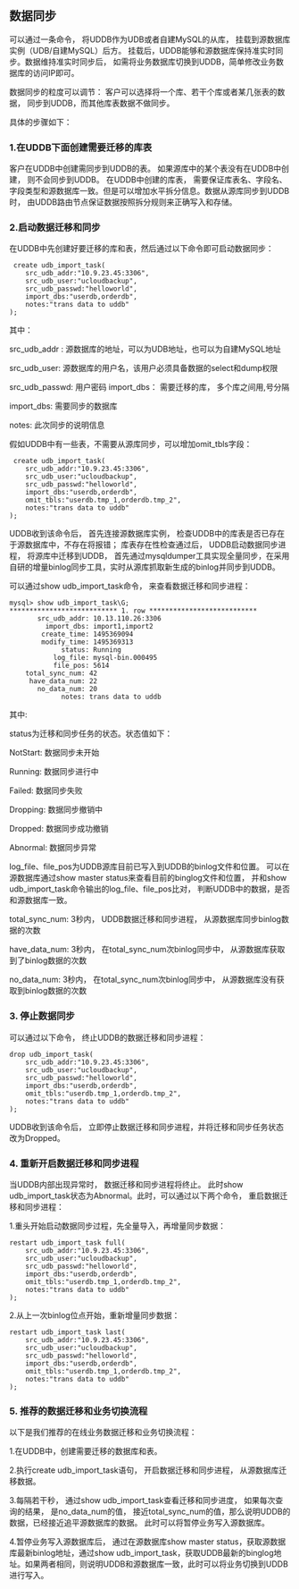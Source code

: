 

## 数据同步

可以通过一条命令， 将UDDB作为UDB或者自建MySQL的从库， 挂载到源数据库实例（UDB/自建MySQL）后方。
挂载后，UDDB能够和源数据库保持准实时同步。数据维持准实时同步后，
如需将业务数据库切换到UDDB，简单修改业务数据库的访问IP即可。

数据同步的粒度可以调节： 客户可以选择将一个库、若干个库或者某几张表的数据， 同步到UDDB，而其他库表数据不做同步。

具体的步骤如下：

### 1.在UDDB下面创建需要迁移的库表 
客户在UDDB中创建需同步到UDDB的表。 如果源库中的某个表没有在UDDB中创建，
则不会同步到UDDB。 在UDDB中创建的库表，
需要保证库表名、字段名、字段类型和源数据库一致。但是可以增加水平拆分信息。数据从源库同步到UDDB时，
由UDDB路由节点保证数据按照拆分规则来正确写入和存储。

### 2.启动数据迁移和同步 
在UDDB中先创建好要迁移的库和表，然后通过以下命令即可启动数据同步：

```
 create udb_import_task(
    src_udb_addr:"10.9.23.45:3306", 
    src_udb_user:"ucloudbackup", 
    src_udb_passwd:"helloworld", 
    import_dbs:"userdb,orderdb", 
    notes:"trans data to uddb" 
);
```

其中：

src\_udb\_addr :	源数据库的地址，可以为UDB地址，也可以为自建MySQL地址

src\_udb\_user: 源数据库的用户名，该用户必须具备数据的select和dump权限

src\_udb\_passwd: 用户密码 import_dbs： 需要迁移的库， 多个库之间用,号分隔

import_dbs: 需要同步的数据库

notes: 此次同步的说明信息

假如UDDB中有一些表，不需要从源库同步，可以增加omit\_tbls字段：

```
 create udb_import_task(
    src_udb_addr:"10.9.23.45:3306", 
    src_udb_user:"ucloudbackup", 
    src_udb_passwd:"helloworld", 
    import_dbs:"userdb,orderdb", 
    omit_tbls:"userdb.tmp_1,orderdb.tmp_2", 
    notes:"trans data to uddb" 
);
```

UDDB收到该命令后， 首先连接源数据库实例， 检查UDDB中的库表是否已存在于源数据库中，不存在将报错； 库表存在性检查通过后， UDDB启动数据同步进程， 将源库中迁移到UDDB， 首先通过mysqldumper工具实现全量同步，在采用自研的增量binlog同步工具，实时从源库抓取新生成的binlog并同步到UDDB。

可以通过show udb\_import\_task命令， 来查看数据迁移和同步进程：

```
mysql> show udb_import_task\G;
*************************** 1. row ***************************
       src_udb_addr: 10.13.110.26:3306
         import_dbs: import1,import2
        create_time: 1495369094
        modify_time: 1495369313
             status: Running
           log_file: mysql-bin.000495
           file_pos: 5614
	total_sync_num: 42
	 have_data_num: 22
	   no_data_num: 20
             notes: trans data to uddb
```

其中:

status为迁移和同步任务的状态。状态值如下：

NotStart:	数据同步未开始

Running: 数据同步进行中

Failed:	数据同步失败

Dropping:	数据同步撤销中

Dropped:	数据同步成功撤销

Abnormal:	数据同步异常

log\_file、file\_pos为UDDB源库目前已写入到UDDB的binlog文件和位置。 可以在源数据库通过show master status来查看目前的binglog文件和位置， 并和show udb\_import\_task命令输出的log\_file、file_pos比对， 判断UDDB中的数据，是否和源数据库一致。

total\_sync\_num: 3秒内， UDDB数据迁移和同步进程， 从源数据库同步binlog数据的次数

have\_data\_num: 3秒内， 在total\_sync\_num次binlog同步中， 从源数据库获取到了binlog数据的次数

no\_data\_num: 3秒内， 在total\_sync\_num次binlog同步中， 从源数据库没有获取到binlog数据的次数

### 3. 停止数据同步 
可以通过以下命令， 终止UDDB的数据迁移和同步进程： 

```
drop udb_import_task(
    src_udb_addr:"10.9.23.45:3306", 
    src_udb_user:"ucloudbackup", 
    src_udb_passwd:"helloworld", 
    import_dbs:"userdb,orderdb", 
    omit_tbls:"userdb.tmp_1,orderdb.tmp_2", 
    notes:"trans data to uddb" 
);
```

UDDB收到该命令后， 立即停止数据迁移和同步进程，并将迁移和同步任务状态改为Dropped。

### 4. 重新开启数据迁移和同步进程 
当UDDB内部出现异常时， 数据迁移和同步进程将终止。 此时show udb\_import\_task状态为Abnormal。此时，可以通过以下两个命令， 重启数据迁移和同步进程：

1.重头开始启动数据同步过程，先全量导入，再增量同步数据：

```
restart udb_import_task full(
    src_udb_addr:"10.9.23.45:3306", 
    src_udb_user:"ucloudbackup", 
    src_udb_passwd:"helloworld", 
    import_dbs:"userdb,orderdb", 
    omit_tbls:"userdb.tmp_1,orderdb.tmp_2", 
    notes:"trans data to uddb" 
);
```

2.从上一次binlog位点开始，重新增量同步数据：

```
restart udb_import_task last(
    src_udb_addr:"10.9.23.45:3306", 
    src_udb_user:"ucloudbackup", 
    src_udb_passwd:"helloworld", 
    import_dbs:"userdb,orderdb", 
    omit_tbls:"userdb.tmp_1,orderdb.tmp_2", 
    notes:"trans data to uddb" 
);
```

### 5. 推荐的数据迁移和业务切换流程

以下是我们推荐的在线业务数据迁移和业务切换流程：

1.在UDDB中，创建需要迁移的数据库和表。

2.执行create udb\_import\_task语句， 开启数据迁移和同步进程， 从源数据库迁移数据。

3.每隔若干秒， 通过show udb\_import\_task查看迁移和同步进度， 如果每次查询的结果， 是no\_data\_num的值， 接近total\_sync\_num的值，那么说明UDDB的数据，已经接近追平源数据库的数据。 此时可以将暂停业务写入源数据库。

4.暂停业务写入源数据库后， 通过在源数据库show master status，获取源数据库最新binlog地址，通过show udb\_import\_task，获取UDDB最新的binglog地址。如果两者相同，则说明UDDB和源数据库一致，此时可以将业务切换到UDDB进行写入。
